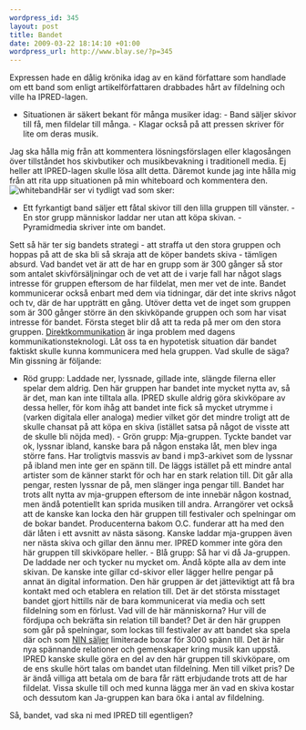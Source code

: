 ```yaml
--- 
wordpress_id: 345 
layout: post
title: Bandet 
date: 2009-03-22 18:14:10 +01:00 
wordpress_url: http://www.blay.se/?p=345 
---
```


Expressen hade en dålig krönika idag av en känd författare som handlade om ett band som enligt artikelförfattaren drabbades hårt av fildelning och ville ha IPRED-lagen.

- Situationen är säkert bekant för många musiker idag: - Band säljer skivor till få, men fildelar till många. - Klagar också på att pressen skriver för lite om deras musik.

Jag ska hålla mig från att kommentera lösningsförslagen eller klagosången över tillståndet hos skivbutiker och musikbevakning i traditionell media. Ej heller att IPRED-lagen skulle lösa allt detta. Däremot kunde jag inte hålla mig från att rita upp situationen på min whiteboard och kommentera den. ![whiteband](http://www.blay.se/wp-content/uploads/2009/03/whiteband.jpg "whiteband")Här ser vi tydligt vad som sker:

- Ett fyrkantigt band säljer ett fåtal skivor till den lilla gruppen till vänster. - En stor grupp människor laddar ner utan att köpa skivan. - Pyramidmedia skriver inte om bandet.

Sett så här ter sig bandets strategi - att straffa ut den stora gruppen och hoppas på att de ska bli så skraja att de köper bandets skiva - tämligen absurd. Vad bandet vet är att de har en grupp som är 300 gånger så stor som antalet skivförsäljningar och de vet att de i varje fall har något slags intresse för gruppen eftersom de har fildelat, men mer vet de inte. Bandet kommunicerar också enbart med dem via tidningar, där det inte skrivs något och tv, där de har uppträtt en gång. Utöver detta vet de inget som gruppen som är 300 gånger större än den skivköpande gruppen och som har visat intresse för bandet. Första steget blir då att ta reda på mer om den stora gruppen. [Direktkommunikation](http://opassande.se/index.php/2009/03/22/star-skogen-ivagen-for-alla-trad/) är inga problem med dagens kommunikationsteknologi. Låt oss ta en hypotetisk situation där bandet faktiskt skulle kunna kommunicera med hela gruppen. Vad skulle de säga? Min gissning är följande:

- Röd grupp: Laddade ner, lyssnade, gillade inte, slängde filerna eller spelar dem aldrig. Den här gruppen har bandet inte mycket nytta av, så är det, man kan inte tilltala alla. IPRED skulle aldrig göra skivköpare av dessa heller, för kom ihåg att bandet inte fick så mycket utrymme i (varken digitala eller analoga) medier vilket gör det mindre troligt att de skulle chansat på att köpa en skiva (istället satsa på något de visste att de skulle bli nöjda med). - Grön grupp: Mja-gruppen. Tyckte bandet var ok, lyssnar ibland, kanske bara på någon enstaka låt, men blev inga större fans. Har troligtvis massvis av band i mp3-arkivet som de lyssnar på ibland men inte ger en spänn till. De läggs istället på ett mindre antal artister som de känner starkt för och har en stark relation till. Dit går alla pengar, resten lyssnar de på, men slänger inga pengar till. Bandet har trots allt nytta av mja-gruppen eftersom de inte innebär någon kostnad, men ändå potentiellt kan sprida musiken till andra. Arrangörer vet också att de kanske kan locka den här gruppen till festivaler och spelningar om de bokar bandet. Producenterna bakom O.C. funderar att ha med den där låten i ett avsnitt av nästa säsong. Kanske laddar mja-gruppen även ner nästa skiva och gillar den ännu mer. IPRED kommer inte göra den här gruppen till skivköpare heller. - Blå grupp: Så har vi då Ja-gruppen. De laddade ner och tycker nu mycket om. Ändå köpte alla av dem inte skivan. De kanske inte gillar cd-skivor eller lägger hellre pengar på annat än digital information. Den här gruppen är det jätteviktigt att få bra kontakt med och etablera en relation till. Det är det största misstaget bandet gjort hittills när de bara kommunicerat via media och sett fildelning som en förlust. Vad vill de här människorna? Hur vill de fördjupa och bekräfta sin relation till bandet? Det är den här gruppen som går på spelningar, som lockas till festivaler av att bandet ska spela där och som [NIN säljer](http://techdirt.com/articles/20090201/1408273588.shtml) limiterade boxar för 3000 spänn till. Det är här nya spännande relationer och gemenskaper kring musik kan uppstå. IPRED kanske skulle göra en del av den här gruppen till skivköpare, om de ens skulle hört talas om bandet utan fildelning. Men till vilket pris? De är ändå villiga att betala om de bara får rätt erbjudande trots att de har fildelat. Vissa skulle till och med kunna lägga mer än vad en skiva kostar och dessutom kan Ja-gruppen kan bara öka i antal av fildelning.

Så, bandet, vad ska ni med IPRED till egentligen? 